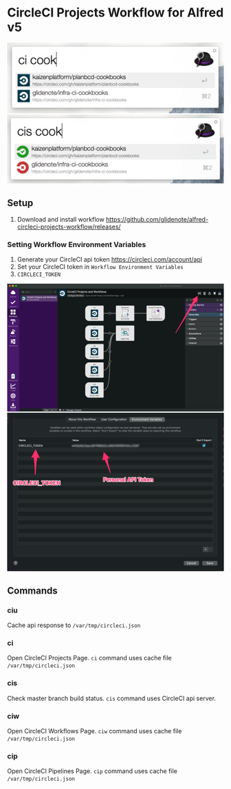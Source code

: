 # CircleCI Projects Workflow for Alfred v5


![]( ./images/alfred-circleci-projects-workflow00.png)
![]( ./images/alfred-circleci-projects-workflow01.png)

## Setup

1. Download and install workflow https://github.com/glidenote/alfred-circleci-projects-workflow/releases/

### Setting Workflow Environment Variables

1. Generate your CircleCI api token https://circleci.com/account/api
1. Set your CircleCI token in `Workflow Environment Variables`
1. `CIRCLECI_TOKEN`

![](./images/Alfred_Preferences0.png)
![](./images/Alfred_Preferences1.png)


## Commands

### ciu

Cache api response to `/var/tmp/circleci.json`

### ci

Open CircleCI Projects Page.
`ci` command uses cache file `/var/tmp/circleci.json`

### cis

Check master branch build status.
`cis` command uses CircleCI api server.

### ciw

Open CircleCI Workflows Page.
`ciw` command uses cache file `/var/tmp/circleci.json`

### cip

Open CircleCI Pipelines Page.
`cip` command uses cache file `/var/tmp/circleci.json`
